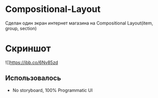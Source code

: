 # Compositional-Layout
Cделан один экран интернет магазина на Compositional Layout(item, group, section) 

# Скриншот
![]https://ibb.co/6Nv85zd

## **Использовалось**
- No storyboard, 100% Programmatic UI
